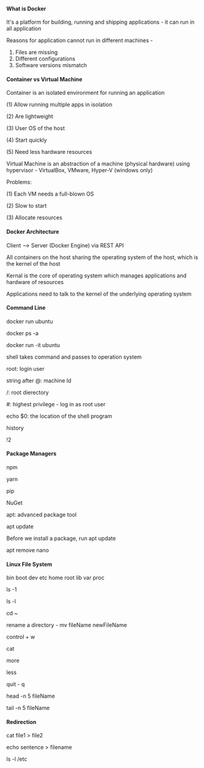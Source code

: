 #### What is Docker

It's a platform for building, running and shipping applications -  it can run in all application

Reasons for application cannot run in different machines - 

1. Files are missing
2. Different configurations 
3. Software versions mismatch

#### Container vs Virtual Machine

Container is an isolated environment for running an application 

(1) Allow running multiple apps in isolation

(2) Are lightweight

(3) User OS of the host 

(4) Start quickly 

(5) Need less hardware resources

Virtual Machine is an abstraction of a machine (physical hardware) using hypervisor - VirtualBox, VMware, Hyper-V (windows only)

Problems: 

(1) Each VM needs a full-blown OS 

(2) Slow to start

(3) Allocate resources 

#### Docker Architecture

Client --> Server (Docker Engine) via REST API

All containers on the host sharing the operating system of the host, which is the kernel of the host 

Kernal is the core of operating system which manages applications and hardware of resources

Applications need to talk to the kernel of the underlying operating system 

#### Command Line

docker run ubuntu

docker ps -a

docker run -it ubuntu 

shell takes command and passes to operation system

root: login user

string after @: machine Id

/: root dierectory

#: highest privilege - log in as root user

echo $0: the location of the shell program

 history

!2

#### Package Managers

npm 

yarn 

pip

NuGet

apt: advanced package tool

apt update

Before we install a package, run apt update 

apt remove nano

#### Linux File System

bin boot dev etc home root lib var proc

ls -1 

ls -l

cd ~

rename a directory - mv fileName newFileName

control + w 

cat

more

less

quit - q

head -n 5 fileName

tail -n 5 fileName

#### Redirection

cat file1 > file2

echo sentence > filename

ls -l /etc